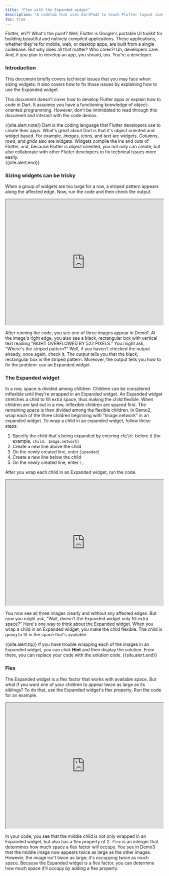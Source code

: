 ```yaml
---
title: "Flex with the Expanded widget"
description: "A codelab that uses DartPad2 to teach Flutter layout concepts."
toc: true
---
```


Flutter, eh?? What's the point? Well, Flutter is Google's portable UI toolkit for building beautiful and natively compiled applications. These applications, whether they're for mobile, web, or desktop apps, are built from a single codebase. But why does all that matter? Who cares?! Uh, developers care. And, if you plan to develop an app, you should, too. You're a developer. 

### Introduction

This document briefly covers technical issues that you may face when sizing widgets. It also covers how to fix those issues by explaining how to use the Expanded widget.  

This document doesn't cover how to develop Flutter apps or explain how to code in Dart. It assumes you have a functioning knowledge of object-oriented programming. However, don't be intimidated to read through this document and interact with the code demos.   

{{site.alert.note}} Dart is the coding language that Flutter developers use to create their apps. What's great about Dart is that it's object oriented and widget based. For example, *images*, *icons*, and *text* are widgets. *Columns*, *rows*, and *grids* also are  widgets. Widgets compile the ins and outs of Flutter, and, because Flutter is object oriented, you not only can create, but also collaborate with other Flutter developers to fix technical issues more easily.   
{{site.alert.end}}

### Sizing widgets can be tricky

When a group of widgets are too large for a row, a striped pattern appears along the affected edge. Now, run the code and then check the output.

<iframe src="https://dartpad.dartlang.org/experimental/embed-new.html?id=e857a9b4e8584dfb06e9105fb3d49569&fw=true" width="100%" height="400px"></iframe>


After running the code, you see one of three images appear in Demo1. At the image's right edge, you also see a black, rectangular box with vertical text reading "RIGHT OVERFLOWED BY 522 PIXELS." You might ask, "Where's the striped pattern?" Well, if you haven't checked the output already, once again, check it. The output tells you that the black, rectangular box is the striped pattern. Moreover, the output tells you how to fix the problem: use an Expanded widget. 

### The Expanded widget

In a row, space is divided among children. Children can be considered inflexible until they're wrapped in an Expanded widget. An Expanded widget stretches a child to fill extra space, thus making the child flexible. When children are laid out in a row, inflexible children are spaced first. The remaining space is then divided among the flexible children. In Demo2, wrap each of the three children beginning with "Image.network" in an expanded widget. To wrap a child in an expanded widget, follow these steps:

1. Specify the child that's being expanded by entering `child:` before it (for example, `child: Image.network`)
2. Create a new line above the child
3. On the newly created line, enter `Expanded(`
4. Create a new line below the child
5. On the newly created line, enter `),`

After you wrap each child in an Expanded widget, run the code.  

<iframe src="https://dartpad.dartlang.org/experimental/embed-new.html?id=eeab49f02be2ca79928458b58391c775&fw=true" width="100%" height="400px"></iframe> 

You now see all three images clearly and without any affected edges. But now you might ask, "Wait, doesn't the Expanded widget only fill extra space?" Here's one way to think about the Expanded widget. When you wrap a child in an Expanded widget, you make the child flexible. The child is going to fit in the space that's available. 

{{site.alert.tip}} If you have trouble wrapping each of the images in an Expanded widget, you can click **Hint** and then display the solution. From there, you can replace your code with the solution code.
{{site.alert.end}} 

### Flex

The Expanded widget is a flex factor that works with available space. But what if you want one of your children to appear twice as large as its siblings? To do that, use the Expanded widget's flex property. Run the code for an example. 

<iframe src="https://dartpad.dartlang.org/experimental/embed-new.html?id=b94c33c08f3031b5ef9181e215c2006a&fw=true" width="100%" height="400px"></iframe>

In your code, you see that the middle child is not only wrapped in an Expanded widget, but also has a flex property of 2. `flex` is an interger that determines how much space a flex factor will occupy. You see in Demo3 that the middle image now appears twice as large as the other images. However, the image isn't twice as large; it's occupying twice as much space. Because the Expanded widget is a flex factor, you can determine how much space it'll occupy by adding a flex property. 
